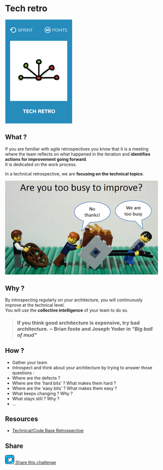 # Tech retro
![Architecture retrospective](images/tech-retro.png)  

## What ?
If you are familiar with agile retrospectives you know that it is a meeting where the team reflects on what happened in the iteration and **identifies actions for improvement going forward**.  
It is dedicated on the work process.

In a technical retrospective, we are **focusing on the technical topics**.

![Architecture retrospective](images/architecture-retrospective1.png)  

## Why ?
By introspecting regularly on your architecture, you will continuously improve at the technical level.  
You will use the **collective intelligence** of your team to do so. 

> ### If you think good architecture is expensive, try bad architecture. ~ Brian foote and Joseph Yoder in *"Big ball of mud"*

## How ?
* Gather your team
* Introspect and think about your architecture by trying to answer those questions :
* Where are the defects ?
* Where are the 'hard bits' ? What makes them hard ?
* Where are the 'easy bits' ? What makes them easy ?
* What keeps changing ? Why ?
* What stays still ? Why ?
* ...

## Resources
* [Technical/Code Base Retrospective](https://markhneedham.com/blog/2008/11/12/technicalcode-base-retrospective/)

## Share
![Share](../images/twitter.png)[ Share this challenge](https://twitter.com/home?status=I%20have%20just%20completed%20the%20Tech/20retro%20%23craft_challenges%20from%20%40agilepartner%20http://tiny.cc/p7v5vy)
